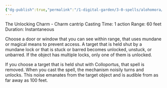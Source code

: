 ```yaml
---
{"dg-publish":true,"permalink":"/1-digital-garden/3-0-spells/alohomora/","tags":["DnDB-done"]}
---
```


The Unlocking Charm - Charm cantrip 
Casting Time: 1 action 
Range: 60 feet 
Duration: Instantaneous 

Choose a door or window that you can see within range, that uses mundane or magical means to prevent access. A target that is held shut by a mundane lock or that is stuck or barred becomes unlocked, unstuck, or unbarred. If the object has multiple locks, only one of them is unlocked. 

If you choose a target that is held shut with Colloportus, that spell is removed. When you cast the spell, the mechanism noisily turns and unlocks. This noise emanates from the target object and is audible from as far away as 100 feet.
